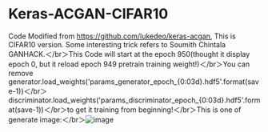 # Keras-ACGAN-CIFAR10
Code Modified from https://github.com/lukedeo/keras-acgan, This is CIFAR10 version. Some interesting trick refers to Soumith Chintala GANHACK.＜/br＞This Code will start at the epoch 950(thought it display epoch 0, but it reload epoch 949 pretrain training weight!)＜/br＞You can remove generator.load_weights('params_generator_epoch_{0:03d}.hdf5'.format(save-1))＜/br＞discriminator.load_weights('params_discriminator_epoch_{0:03d}.hdf5'.format(save-1))＜/br＞to get it training from beginning!＜/br＞This is one of generate image:＜/br＞![image](https://github.com/King-Of-Knights/Keras-ACGAN-CIFAR10/blob/master/plot_generated.png)
